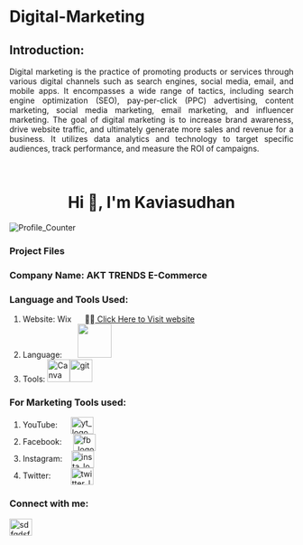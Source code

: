 # Digital-Marketing

## Introduction:

<p align="justify">
Digital marketing is the practice of promoting products or services through various digital channels such as search engines, social media, email, and mobile apps. 
It encompasses a wide range of tactics, including search engine optimization (SEO), pay-per-click (PPC) advertising, content marketing, social media marketing, email 
marketing, and influencer marketing. The goal of digital marketing is to increase brand awareness, drive website traffic, and ultimately generate more sales and 
revenue for a business. It utilizes data analytics and technology to target specific audiences, track performance, and measure the ROI of campaigns.
</p>
<br>

<h1 align="center">Hi 👋, I'm Kaviasudhan</h1>

<img src="https://komarev.com/ghpvc/?username=asdfasdf&label=Profile%20views&color=0e75b6&style=for-the-badge" alt="Profile_Counter"/> </p>

<h3 align="left">Project Files</h3>

### Company Name: AKT TRENDS E-Commerce

### Language and Tools Used:
<ol>
<li>Website: Wix &nbsp;&nbsp;&nbsp;&nbsp;&nbsp;👨‍💻<a href="https://sudhan16.wixsite.com/vsks" target="blank"><img align="center"/> Click Here to Visit website</a> </li>

<li>Language: &nbsp;&nbsp;&nbsp;&nbsp;&nbsp; <img src="https://skillicons.dev/icons?i=html,css" width="60" height="60"/></li>

<li>Tools: <img src="https://www.vectorlogo.zone/logos/git-scm/canvas-scm-icon.svg" alt="Canva" width="40" height="40"/><img src="https://www.vectorlogo.zone/logos/git-scm/git-scm-icon.svg" alt="git" width="40" height="40"/></li>
</ol>

### For Marketing Tools used:
<ol>
<li>YouTube:      &nbsp;&nbsp;&nbsp;&nbsp;&nbsp;<a href="https://www.youtube.com/channel/UCHxtYaaPCTerzDQPQ-mH_Sw/" target="blank"><img align="center" src="https://raw.githubusercontent.com/rahuldkjain/github-profile-readme-generator/master/src/images/icons/Social/youtube.svg" alt="yt_logo" height="30" width="40" /></a> </li>
<li>Facebook:     &nbsp;&nbsp;&nbsp;&nbsp;<a href="https://www.facebook.com/profile.php?id=100085707188247" target="blank"><img align="center" src="https://raw.githubusercontent.com/rahuldkjain/github-profile-readme-generator/master/src/images/icons/Social/facebook.svg" alt="fb_logo" height="30" width="40" /></a></li>
<li>Instagram:    &nbsp;&nbsp;&nbsp;<a href="https://www.instagram.com/vsks_official_speaker_store/" target="blank"><img align="center" src="https://raw.githubusercontent.com/rahuldkjain/github-profile-readme-generator/master/src/images/icons/Social/instagram.svg" alt="insta_logo" height="30" width="40" /></a></li>
<li>Twitter:      &nbsp;&nbsp;&nbsp;&nbsp;&nbsp;&nbsp;&nbsp;&nbsp;<a href="https://twitter.com/VsksStore" target="blank"><img align="center" src="https://raw.githubusercontent.com/rahuldkjain/github-profile-readme-generator/master/src/images/icons/Social/twitter.svg" alt="twitter_logo" height="30" width="40" /></a></li>
</ol>

<h3 align="left">Connect with me:</h3>
<p align="left">
<a href="https://www.linkedin.com/in/kaaviasudhan-vs/" target="blank"><img align="center" src="https://raw.githubusercontent.com/rahuldkjain/github-profile-readme-generator/master/src/images/icons/Social/linked-in-alt.svg" alt="sdfgdsfg" height="30" width="40" /></a>
</p>

<!--<h3 align="left">Company Logo:</h3>-->
<!--<a href="#" target="blank"><img align="center" src="https://i.postimg.cc/7L3CNQ4J/Free-Sample-By-Wix.jpg" width="300" height="300"/></a>-->
